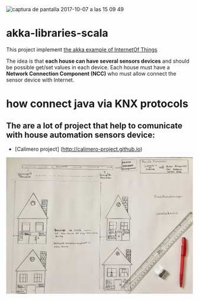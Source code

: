<img width="928" alt="captura de pantalla 2017-10-07 a las 15 09 49" src="https://user-images.githubusercontent.com/8100363/31313078-665da9a6-abcf-11e7-9266-932880ea6ed2.png">


# akka-libraries-scala #

This project implement [the akka example of InternetOf Things](https://doc.akka.io/docs/akka/current/guide/tutorial_1.html)

The idea is that **each house can have several sensors devices** and should be possible get/set values in each device. Each house must have a **Network Connection Component (NCC)** who must allow connect the sensor device with Internet.


# how connect java via KNX protocols #

## The are a lot of project that help to comunicate with house automation sensors device: ##

* [Calimero project] (http://calimero-project.github.io)



![myimage-alt-tag](https://github.com/ldipotetjob/akka-quickstart-scala/blob/master/images/IoTImage.jpg)
